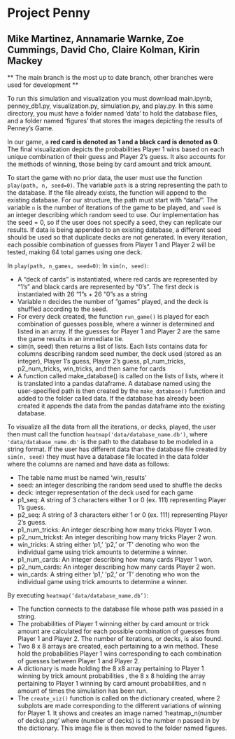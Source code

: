 # Project Penny
## Mike Martinez, Annamarie Warnke, Zoe Cummings, David Cho, Claire Kolman, Kirin Mackey

** The main branch is the most up to date branch, other branches were used for development **

To run this simulation and visualization you must download main.ipynb, penney_db1.py, visualization.py, simulation.py, and play.py. In this same directory, you must have a folder named ‘data’ to hold the database files, and a folder named ‘figures’ that stores the images depicting the results of Penney’s Game.

In our game, a **red card is denoted as 1 and a black card is denoted as 0**. The final visualization depicts the probabilities Player 1 wins based on each unique combination of their guess and Player 2’s guess. It also accounts for the methods of winning, those being by card amount and trick amount.

To start the game with no prior data, the user must use the function `play(path, n, seed=0)`. The variable `path` is a string representing the path to the database. If the file already exists, the function will append to the existing database. For our structure, the path must start with “data/”. The variable `n` is the number of iterations of the game to be played, and `seed` is an integer describing which random seed to use. Our implementation has the seed = 0, so if the user does not specify a seed, they can replicate our results. If data is being appended to an existing database, a different seed should be used so that duplicate decks are not generated.
In every iteration, each possible combination of guesses from Player 1 and Player 2 will be tested, making 64 total games using one deck. 

In `play(path, n_games, seed=0)`:
In `sim(n, seed)`:
* A “deck of cards” is instantiated, where red cards are represented by “1’s” and black cards are represented by “0’s”. The first deck is instantiated with 26 “1”s + 26 “0”s as a string
* Variable n decides the number of “games” played, and the deck is shuffled according to the seed.
* For every deck created, the function `run_game()` is played for each combination of guesses possible, where a winner is determined and listed in an array. If the guesses for Player 1 and Player 2 are the same the game results in an immediate tie. 
* sim(n, seed) then returns a list of lists. Each lists contains data for columns describing random seed number, the deck used (stored as an integer), Player 1’s guess, Player 2’s guess, p1_num_tricks, p2_num_tricks, win_tricks, and then same for cards
* A function called make_database() is called on the lists of lists, where it is translated into a pandas dataframe. A database named using the user-specified path is then created by the `make_database()` function and added to the folder called data. If the database has already been created it appends the data from the pandas dataframe into the existing database.

To visualize all the data from all the iterations, or decks, played, the user then must call the function `heatmap('data/database_name.db')`, where `'data/database_name.db'` is the path to the database to be modeled in a string format.  If the user has different data than the database file created by `sim(n, seed)` they must have a database file located in the data folder where the columns are named and have data as follows:
* The table name must be named ‘win_results’
* seed: an integer describing the random seed used to shuffle the decks
* deck: integer representation of the deck used for each game 
* p1_seq: A string of 3 characters either 1 or 0 (ex. 111) representing Player 1’s guess.
* p2_seq: A string of 3 characters either 1 or 0 (ex. 111) representing Player 2’s guess.
* p1_num_tricks: An integer describing how many tricks Player 1 won.
* p2_num_trickst: An integer describing how many tricks Player 2 won.
* win_tricks: A string either ‘p1,’ ‘p2,’ or ‘T’ denoting who won the individual game using trick amounts to determine a winner.
* p1_num_cards: An integer describing how many cards Player 1 won.
* p2_num_cards: An integer describing how many cards Player 2 won.
* win_cards: A string either ‘p1,’ ‘p2,’ or ‘T’ denoting who won the individual game using trick amounts to determine a winner.

By executing `heatmap(‘data/database_name.db’)`:
* The function connects to the database file whose path was passed in a string.
* The probabilities of Player 1 winning either by card amount or trick amount are calculated for each possible combination of guesses from Player 1 and Player 2. The number of iterations, or decks, is also found. 
* Two 8 x 8 arrays are created, each pertaining to a win method. These hold the probabilities Player 1 wins corresponding to each combination of guesses between Player 1 and Player 2.
* A dictionary is made holding the 8 x8 array pertaining to Player 1 winning by trick amount probabilities , the 8 x 8 holding the array pertaining to Player 1 winning by card amount probabilities, and n amount of times the simulation has been run.
* The `create_viz()` function is called on the dictionary created, where 2 subplots are made corresponding to the different variations of winning for Player 1. It shows and creates an image named ‘heatmap_n(number of decks).png’ where (number of decks) is the number n passed in by the dictionary. This image file is then moved to the folder named figures.
